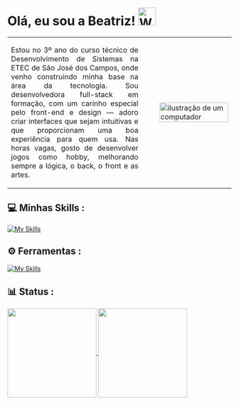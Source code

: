 # Olá, eu sou a Beatriz! <img src="https://raw.githubusercontent.com/Tarikul-Islam-Anik/Animated-Fluent-Emojis/master/Emojis/Hand%20gestures/Waving%20Hand.png" alt="Waving Hand" width="40" height="40" />

<table>
  <tr>
    <td style="width: 60%; vertical-align: top;">
      <p align="justify">
        Estou no 3º ano do curso técnico de Desenvolvimento de Sistemas na ETEC de São José dos Campos, onde venho construindo minha base na área da tecnologia.  
        Sou desenvolvedora full-stack em formação, com um carinho especial pelo front-end e design — adoro criar interfaces que sejam intuitivas e que proporcionam uma boa experiência para quem usa.  
        Nas horas vagas, gosto de desenvolver jogos como hobby, melhorando sempre a lógica, o back, o front e as artes.
      </p>
    </td>
    <td style="width: 40%; padding-left: 40px;"> <!-- AUMENTE O PADDING AQUI -->
      <img src="https://user-images.githubusercontent.com/74038190/225813708-98b745f2-7d22-48cf-9150-083f1b00d6c9.gif" alt="ilustração de um computador" width="100%" />
    </td>
  </tr>
</table>




## 💻 Minhas Skills :
[![My Skills](https://skillicons.dev/icons?i=html,css,php,js,react,mysql,python,c#)](https://skillicons.dev)
 
## ⚙️ Ferramentas :
[![My Skills](https://skillicons.dev/icons?i=vscode,figma,visualstudio,github,notion)](https://skillicons.dev)

## 📊 Status :

<a href="https://github.com/beaxx/github-readme-stats">
  <img height=200 align="center" src="https://github-readme-stats.vercel.app/api?username=beaxx&theme=dark&hide=issues,prs"/>
</a>
<a href="https://github.com/beaxx/convoychat">
  <img height=200 align="center" src="https://github-readme-stats.vercel.app/api/top-langs?username=beaxx&layout=compact&langs_count=8&card_width=320&theme=dark" />
</a>
